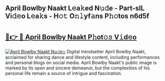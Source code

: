 ## April Bowlby Naakt L𝚎a𝚔ed N𝚞𝚍e - Part-slL Vi𝚍𝚎o L𝚎a𝚔s - H𝚘𝚝 O𝚗𝚕yf𝚊ns P𝚑𝚘tos n6d5f

# <h2><a href="http://kfcu9o.oniu.top/?m=April+Bowlby+Naakt">🔗👉 🔴 April Bowlby Naakt P𝚑ot𝚘𝚜 V𝚒d𝚎o</a></h2>

[![April Bowlby Naakt Nu𝚍e𝚜](https://i.imgur.com/0qMVB7G.gif)](http://kfcu9o.oniu.top/?m=April+Bowlby+Naakt)
Digital trendsetter April Bowlby Naakt, acclaimed for sharing dance and lifestyle content, including performances and personal blogs on social media. April Bowlby Naakt's public image is marked by its open and sincere demeanor, but the complexities of his personal life remain a source of intrigue and fascination.  
